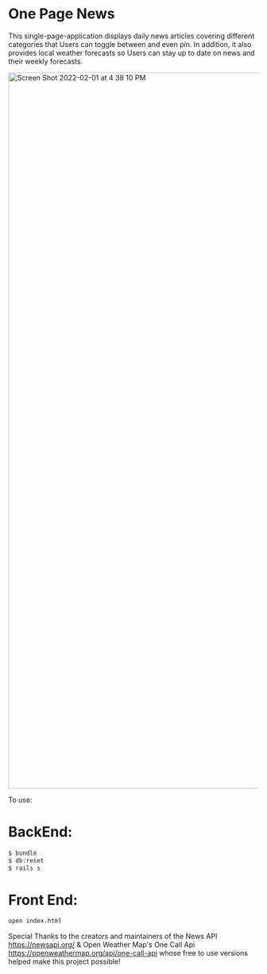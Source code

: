 # One Page News

This single-page-application displays daily news articles covering different categories that Users can toggle between and even pin. In addition, it also provides local weather forecasts so Users can stay up to date on news and their weekly forecasts. 

<img width="1440" alt="Screen Shot 2022-02-01 at 4 38 10 PM" src="https://user-images.githubusercontent.com/70528966/152055701-8a948839-4d41-40c8-b93b-35f42606df79.png">


To use:

# BackEnd:
```sh
$ bundle
$ db:reset 
$ rails s
```
# Front End:
```sh
open index.html
```

Special Thanks to the creators and maintainers of the News API https://newsapi.org/ & Open Weather Map's One Call Api https://openweathermap.org/api/one-call-api whose free to use versions helped make this project possible!

